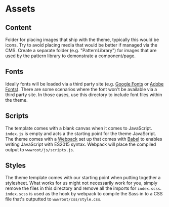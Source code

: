 # Assets

## Content

Folder for placing images that ship with the theme, typically this would be icons. Try to avoid placing media that would be better if managed via the CMS. Create a separate folder (e.g. "PatternLibrary") for images that are used by the pattern library to demonstrate a component/page.

## Fonts

Ideally fonts will be loaded via a third party site (e.g. [Google Fonts](https://fonts.google.com/) or [Adobe Fonts](https://fonts.adobe.com/)). There are some scenarios where the font won't be available via a third party site. In those cases, use this directory to include font files within the theme.

## Scripts

The template comes with a blank canvas when it comes to JavaScript. `index.js` is empty and acts a the starting point for the theme JavaScript. The theme comes with a [Webpack](https://webpack.js.org/) set up that comes with [Babel](https://babeljs.io/) to enables writing JavaScript with ES2015 syntax. Webpack will place the compiled output to `wwwroot/js/scripts.js`.

## Styles

The theme template comes with our starting point when putting together a stylesheet. What works for us might not necessarily work for you, simply remove the files in this directory and remove all the imports for `index.scss`. `index.scss` is used as the hook by webpack to compile the Sass in to a CSS file that's outputted to `wwwroot/css/style.css`.